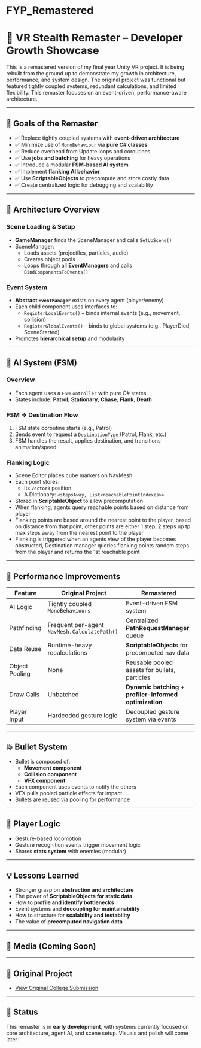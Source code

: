 # FYP_Remastered
 
# 🧠 VR Stealth Remaster – Developer Growth Showcase

This is a remastered version of my final year Unity VR project. It is being rebuilt from the ground up to demonstrate my growth in architecture, performance, and system design. The original project was functional but featured tightly coupled systems, 
redundant calculations, and limited flexibility. This remaster focuses on an event-driven, performance-aware architecture.

---

## 🎯 Goals of the Remaster

- ✅ Replace tightly coupled systems with **event-driven architecture**
- ✅ Minimize use of `MonoBehaviour` via **pure C# classes**
- ✅ Reduce overhead from Update loops and coroutines
- ✅ Use **jobs and batching** for heavy operations
- ✅ Introduce a modular **FSM-based AI system**
- ✅ Implement **flanking AI behavior**
- ✅ Use **ScriptableObjects** to precompute and store costly data
- ✅ Create centralized logic for debugging and scalability

---

## 🧩 Architecture Overview

### Scene Loading & Setup
- **GameManager** finds the SceneManager and calls `SetUpScene()`
- SceneManager:
  - Loads assets (projectiles, particles, audio)
  - Creates object pools
  - Loops through all **EventManagers** and calls `BindComponentsToEvents()`

### Event System
- **Abstract `EventManager`** exists on every agent (player/enemy)
- Each child component uses interfaces to:
  - `RegisterLocalEvents()` – binds internal events (e.g., movement, collision)
  - `RegisterGlobalEvents()` – binds to global systems (e.g., PlayerDied, SceneStarted)
- Promotes **hierarchical setup** and modularity

---

## 🧠 AI System (FSM)

### Overview
- Each agent uses a `FSMController` with pure C# states.
- States include: **Patrol**, **Stationary**, **Chase**, **Flank**, **Death**

### FSM → Destination Flow
1. FSM state coroutine starts (e.g., Patrol)
2. Sends event to request a `DestinationType` (Patrol, Flank, etc.)
3. FSM handles the result, applies destination, and transitions animation/speed

### Flanking Logic
- Scene Editor places cube markers on NavMesh
- Each point stores:
  - Its `Vector3` position
  - A Dictionary: `<stepsAway, List<reachablePointIndexes>>`
- Stored in **ScriptableObject** to allow precomputation
- When flanking, agents query reachable points based on distance from player
- Flanking points are based around the nearest point to the player, based on distance from that point, other points are either 1 step, 2 steps up tp max steps away from the nearest point to the player
- Flanking is triggered when an agents view of the player becomes obstructed, Destination manager queries flanking points random steps from the player and returns the 1st reachable point 

---

## 🔧 Performance Improvements

| Feature | Original Project | Remastered |
|--------|------------------|------------|
| AI Logic | Tightly coupled `MonoBehaviours` | Event-driven FSM system |
| Pathfinding | Frequent per-agent `NavMesh.CalculatePath()` | Centralized **PathRequestManager** queue |
| Data Reuse | Runtime-heavy recalculations | **ScriptableObjects** for precomputed nav data |
| Object Pooling | None | Reusable pooled assets for bullets, particles |
| Draw Calls | Unbatched | **Dynamic batching + profiler-informed optimization** |
| Player Input | Hardcoded gesture logic | Decoupled gesture system via events |

---

## 💥 Bullet System

- Bullet is composed of:
  - **Movement component**
  - **Collision component**
  - **VFX component**
- Each component uses events to notify the others
- VFX pulls pooled particle effects for impact
- Bullets are reused via pooling for performance

---

## 🧍 Player Logic

- Gesture-based locomotion
- Gesture recognition events trigger movement logic
- Shares **stats system** with enemies (modular)

---

## 💡 Lessons Learned

- Stronger grasp on **abstraction and architecture**
- The power of **ScriptableObjects for static data**
- How to **profile and identify bottlenecks**
- Event systems and **decoupling for maintainability**
- How to structure for **scalability and testability**
- The value of **precomputed navigation data**

---

## 📸 Media (Coming Soon)

<!--
Drop in comparison gifs, before/after screenshots or diagrams here.
-->

---

## 🔗 Original Project

- [View Original College Submission](https://github.com/LeeS89/VR_Project
) 

---

## 🧪 Status

This remaster is in **early development**, with systems currently focused on core architecture, agent AI, and scene setup. Visuals and polish will come later.

